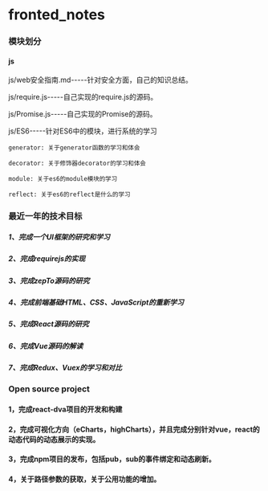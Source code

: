 # fronted_notes
### 模块划分

#### js

js/web安全指南.md-----针对安全方面，自己的知识总结。

js/require.js-----自己实现的require.js的源码。

js/Promise.js-----自己实现的Promise的源码。

js/ES6-----针对ES6中的模块，进行系统的学习

    generator: 关于generator函数的学习和体会

    decorator: 关于修饰器decorator的学习和体会
    
    module: 关于es6的module模块的学习
    
    reflect: 关于es6的reflect是什么的学习

### 最近一年的技术目标

##### 1、完成一个UI框架的研究和学习

##### 2、完成requirejs的实现

##### 3、完成zepTo源码的研究

##### 4、完成前端基础HTML、CSS、JavaScript的重新学习

##### 5、完成React源码的研究

##### 6、完成Vue源码的解读

##### 7、完成Redux、Vuex的学习和对比

### Open source project

#### 1，完成react-dva项目的开发和构建

#### 2，完成可视化方向（eCharts，highCharts），并且完成分别针对vue，react的动态代码的动态展示的实现。

#### 3，完成npm项目的发布，包括pub，sub的事件绑定和动态刷新。

#### 4，关于路径参数的获取，关于公用功能的增加。

